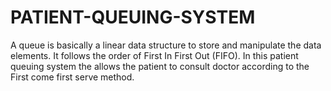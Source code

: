 # PATIENT-QUEUING-SYSTEM

A queue  is basically a linear data structure to store and manipulate the data elements. It follows the order of First In First Out (FIFO). In this patient queuing system the allows the patient to consult doctor according to the First come first serve method.
